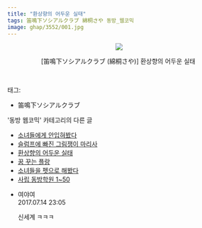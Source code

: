 ```yaml
---
title: "환상향의 어두운 실태"
tags: 笛鳴下ソシアルクラブ 綿桐さや 동방_웹코믹
image: ghap/3552/001.jpg
---
```

<div class="article">
<p style="text-align: center; clear: none; float: none;"><img src="{{ site.nasurl }}/ghap/3552/001.jpg"/></p>
<p style="text-align: center; clear: none; float: none;">[笛鳴下ソシアルクラブ (綿桐さや)] 환상향의 어두운 실태 </p>
<p><br/></p>
</div><div class="tagTrail">
<p>태그: </p>
<ul>
<li>笛鳴下ソシアルクラブ</li>
</ul>
</div><div class="another">
<p>'동방 웹코믹' 카테고리의 다른 글</p>
<ul>
<li><a href="/2017-07-14-ghap_3556">소녀들에게 안입혀봤다</a></li>
<li><a href="/2017-07-14-ghap_3553">슬럼프에 빠진 그림쟁이 마리사</a></li>
<li><a href="/2017-07-14-ghap_3552">환상향의 어두운 실태</a></li>
<li><a href="/2017-07-14-ghap_3551">꿈 꾸는 플랑</a></li>
<li><a href="/2017-07-14-ghap_3550">소녀들을 펫으로 해봤다</a></li>
<li><a href="/2017-07-13-ghap_3549">사립 동방학원 1~50</a></li>
</ul>
</div><div class="cb_module cb_fluid">
<div class="cb_wrt cb_profile">
<div class="comment">
<ul>
<li class="cb_thumb_off" id="comment15036021">
<div class="cb_comment_area">
<div class="cb_info_area">
<div class="cb_section">
<span class="cb_nick_name">여야여</span>
</div>
<div class="cb_section">
<span class="cb_date">2017.07.14 23:05 </span>
</div>
</div>
<div class="cb_dsc_comment">
<p class="cb_dsc">
											신세계 ㅋㅋㅋ
										</p>
</div>
</div></li>
</ul>
</div>
</div><!-- commentList close -->
</div>